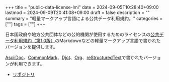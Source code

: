 +++
title = "public-data-license-lml"
date = 2024-09-05T10:28:40+09:00
lastmod = 2024-09-09T20:41:08+09:00
draft = false
description = ""
summary = "軽量マークアップ言語による公共データ利用規約。"
categories = [""]
tags = [""]
+++

日本国政府や地方公共団体などの公的機関が使用するためのライセンスの[公共データ利用規約（第1.0版）](https://www.digital.go.jp/resources/open_data/public_data_license_v1.0)のMarkdownなどの軽量マークアップ言語で書かれたバージョンを提供します。

[AsciiDoc](https://asciidoc.org/)、[CommonMark](https://commonmark.org/)、[Djot](https://djot.net/)、[Org](https://orgmode.org/)、[reStructuredText](https://docutils.sourceforge.io/rst.html)で書かれたバージョンが利用できます。

- [リポジトリ](https://github.com/sorairolake/public-data-license-lml)
